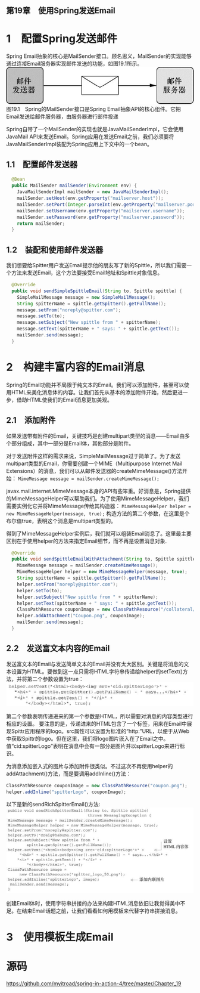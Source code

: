 第19章　使用Spring发送Email
--------------------
# 1　配置Spring发送邮件
Spring Email抽象的核心是MailSender接口。顾名思义，MailSender的实现能够通过连接Email服务器实现邮件发送的功能，如图19.1所示。
<br/>![](img/img19-1.jpg)<br/>
图19.1　Spring的MailSender接口是Spring Email抽象API的核心组件。它把Email发送给邮件服务器，由服务器进行邮件投递

Spring自带了一个MailSender的实现也就是JavaMailSenderImpl，它会使用JavaMail API来发送Email。Spring应用在发送Email之前，我们必须要将JavaMailSenderImpl装配为Spring应用上下文中的一个bean。

## 1.1　配置邮件发送器
```java
  @Bean
  public MailSender mailSender(Environment env) {
    JavaMailSenderImpl mailSender = new JavaMailSenderImpl();
    mailSender.setHost(env.getProperty("mailserver.host"));
    mailSender.setPort(Integer.parseInt(env.getProperty("mailserver.port")));
    mailSender.setUsername(env.getProperty("mailserver.username"));
    mailSender.setPassword(env.getProperty("mailserver.password"));
    return mailSender;
  }
```

## 1.2　装配和使用邮件发送器
我们想要给Spitter用户发送Email提示他的朋友写了新的Spittle，所以我们需要一个方法来发送Email，这个方法要接受Email地址和Spittle对象信息。
```java
  @Override
  public void sendSimpleSpittleEmail(String to, Spittle spittle) {
    SimpleMailMessage message = new SimpleMailMessage();
    String spitterName = spittle.getSpitter().getFullName();
    message.setFrom("noreply@spitter.com");
    message.setTo(to);
    message.setSubject("New spittle from " + spitterName);
    message.setText(spitterName + " says: " + spittle.getText());
    mailSender.send(message);
  }
```

# 2　构建丰富内容的Email消息
Spring的Email功能并不局限于纯文本的Email。我们可以添加附件，甚至可以使用HTML来美化消息体的内容。让我们首先从基本的添加附件开始，然后更进一步，借助HTML使我们的Email消息更加美观。

## 2.1　添加附件
如果发送带有附件的Email，关键技巧是创建multipart类型的消息——Email由多个部分组成，其中一部分是Email体，其他部分是附件。

对于发送附件这样的需求来说，SimpleMailMessage过于简单了。为了发送multipart类型的Email，你需要创建一个MIME（Multipurpose Internet Mail Extensions）的消息，我们可以从邮件发送器的createMimeMessage()方法开始：
`MimeMessage message = mailSender.createMimeMessage();`

javax.mail.internet.MimeMessage本身的API有些笨重。好消息是，Spring提供的MimeMessageHelper可以帮助我们。为了使用MimeMessageHelper，我们需要实例化它并将MimeMessage传给其构造器：
`MimeMessageHelper helper = new MimeMessageHelper(message, true);`
构造方法的第二个参数，在这里是个布尔值true，表明这个消息是multipart类型的。

得到了MimeMessageHelper实例后，我们就可以组装Email消息了。这里最主要区别在于使用helper的方法来指定Email细节，而不再是设置消息对象.
```java
  @Override
  public void sendSpittleEmailWithAttachment(String to, Spittle spittle) throws MessagingException {
    MimeMessage message = mailSender.createMimeMessage();
    MimeMessageHelper helper = new MimeMessageHelper(message, true);
    String spitterName = spittle.getSpitter().getFullName();
    helper.setFrom("noreply@spitter.com");
    helper.setTo(to);
    helper.setSubject("New spittle from " + spitterName);
    helper.setText(spitterName + " says: " + spittle.getText());
    ClassPathResource couponImage = new ClassPathResource("/collateral/coupon.png");
    helper.addAttachment("Coupon.png", couponImage);
    mailSender.send(message);
  }
```

## 2.2　发送富文本内容的Email
发送富文本的Email与发送简单文本的Email并没有太大区别。关键是将消息的文本设置为HTML。要做到这一点只需将HTML字符串传递给helper的setText()方法，并将第二个参数设置为true：
<br/>![](img/richText.jpg)<br/>

第二个参数表明传递进来的第一个参数是HTML，所以需要对消息的内容类型进行相应的设置。
要注意的是，传递进来的HTML包含了一个<img>标签，用来在Email中展现Spittr应用程序的logo。src属性可以设置为标准的“http:”URL，以便于从Web中获取Spittr的logo。但在这里，我们将logo图片嵌入在了Email之中。值“cid:spitterLogo”表明在消息中会有一部分是图片并以spitterLogo来进行标识。

为消息添加嵌入式的图片与添加附件很类似。不过这次不再使用helper的addAttachment()方法，而是要调用addInline()方法：
```java
ClassPathResource couponImage = new ClassPathResource("coupon.png");
helper.addInline("spitterLogo", couponImage);
```

以下是新的sendRichSpitterEmail()方法:
<br/>![](img/sendRichSpitterEmail.jpg)<br/>

创建Email体时，使用字符串拼接的办法来构建HTML消息依旧让我觉得美中不足。在结束Email话题之前，让我们看看如何用模板来代替字符串拼接消息。

# 3　使用模板生成Email



# 源码
https://github.com/myitroad/spring-in-action-4/tree/master/Chapter_19